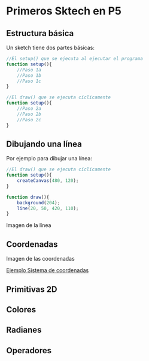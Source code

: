 # Primeros Sktech en P5

## Estructura básica

Un sketch tiene dos partes básicas:

```javascript
//El setup() que se ejecuta al ejecutar el programa
function setup(){
    //Paso 1a
    //Paso 1b
    //Paso 1c
}
```
```javascript
//El draw() que se ejecuta cíclicamente
function setup(){
    //Paso 2a
    //Paso 2b
    //Paso 2c
}
```
## Dibujando una línea
Por ejemplo para dibujar una línea:
```javascript
//El draw() que se ejecuta cíclicamente
function setup(){
    createCanvas(480, 120);
}

function draw(){
    background(204);
    line(20, 50, 420, 110);
}
```
Imagen de la línea

## Coordenadas
Imagen de las coordenadas

[Ejemplo Sistema de coordenadas](https://www.openprocessing.org/sketch/743823)

## Primitivas 2D

## Colores

## Radianes

## Operadores
